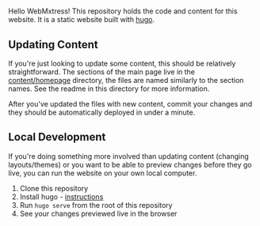 #

Hello WebMxtress! This repository holds the code and content for this website. It is a static website built with [hugo](https://gohugo.io).

## Updating Content

If you're just looking to update some content, this should be relatively
straightforward. The sections of the main page live in the
[content/homepage](./content/homepage/) directory, the files are named similarly
to the section names. See the readme in this directory for more information.

After you've updated the files with new content, commit your changes and they
should be automatically deployed in under a minute.

## Local Development

If you're doing something more involved than updating content (changing
layouts/themes) or you want to be able to preview changes before they go live,
you can run the website on your own local computer.

1. Clone this repository
2. Install hugo - [instructions](https://gohugo.io/installation/)
3. Run `hugo serve` from the root of this repository
4. See your changes previewed live in the browser